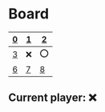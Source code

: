 # Board
|[0](https://github.com/vivax3794/github_games/issues/new?title=Update:0)|[1](https://github.com/vivax3794/github_games/issues/new?title=Update:1)|[2](https://github.com/vivax3794/github_games/issues/new?title=Update:2)|
|---|---|---|
|[3](https://github.com/vivax3794/github_games/issues/new?title=Update:3)|❌|⭕|
|[6](https://github.com/vivax3794/github_games/issues/new?title=Update:6)|[7](https://github.com/vivax3794/github_games/issues/new?title=Update:7)|[8](https://github.com/vivax3794/github_games/issues/new?title=Update:8)|
## Current player: ❌